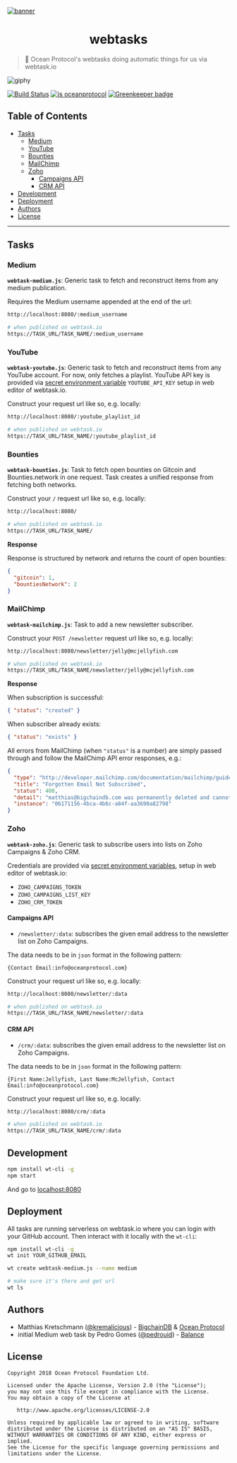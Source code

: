 [![banner](https://raw.githubusercontent.com/oceanprotocol/art/master/github/repo-banner%402x.png)](https://oceanprotocol.com)

<h1 align="center">webtasks</h1>

> 🐬 Ocean Protocol's webtasks doing automatic things for us via webtask.io

![giphy](https://user-images.githubusercontent.com/90316/37671913-0eb2f70a-2c6d-11e8-809e-04d3b40ef1c9.gif)

[![Build Status](https://travis-ci.com/oceanprotocol/webtasks.svg?token=3psqw6c8KMDqfdGQ2x6d&branch=master)](https://travis-ci.com/oceanprotocol/webtasks)
[![js oceanprotocol](https://img.shields.io/badge/js-oceanprotocol-7b1173.svg)](https://github.com/oceanprotocol/eslint-config-oceanprotocol) [![Greenkeeper badge](https://badges.greenkeeper.io/oceanprotocol/webtasks.svg)](https://greenkeeper.io/)

## Table of Contents

  - [Tasks](#tasks)
     - [Medium](#medium)
     - [YouTube](#youtube)
     - [Bounties](#bounties)
     - [MailChimp](#mailchimp)
     - [Zoho](#zoho)
        - [Campaigns API](#campaigns-api)
        - [CRM API](#crm-api)
  - [Development](#development)
  - [Deployment](#deployment)
  - [Authors](#authors)
  - [License](#license)

---

## Tasks

### Medium

**`webtask-medium.js`**: Generic task to fetch and reconstruct items from any medium publication.

Requires the Medium username appended at the end of the url:

```bash
http://localhost:8080/:medium_username

# when published on webtask.io
https://TASK_URL/TASK_NAME/:medium_username
```

### YouTube

**`webtask-youtube.js`**: Generic task to fetch and reconstruct items from any YouTube account. For now, only fetches a playlist. YouTube API key is provided via [secret environment variable](https://webtask.io/docs/issue_parameters) `YOUTUBE_API_KEY` setup in web editor of webtask.io.

Construct your request url like so, e.g. locally:

```bash
http://localhost:8080/:youtube_playlist_id

# when published on webtask.io
https://TASK_URL/TASK_NAME/:youtube_playlist_id
```

### Bounties

**`webtask-bounties.js`**: Task to fetch open bounties on Gitcoin and Bounties.network in one request. Task creates a unified response from fetching both networks.

Construct your `/` request url like so, e.g. locally:

```bash
http://localhost:8080/

# when published on webtask.io
https://TASK_URL/TASK_NAME/
```

**Response**

Response is structured by network and returns the count of open bounties:

```json
{
  "gitcoin": 1,
  "bountiesNetwork": 2
}
```

### MailChimp

**`webtask-mailchimp.js`**: Task to add a new newsletter subscriber.

Construct your `POST /newsletter` request url like so, e.g. locally:

```bash
http://localhost:8080/newsletter/jelly@mcjellyfish.com

# when published on webtask.io
https://TASK_URL/TASK_NAME/newsletter/jelly@mcjellyfish.com
```

**Response**

When subscription is successful:

```json
{ "status": "created" }
```

When subscriber already exists:

```json
{ "status": "exists" }
```

All errors from MailChimp (when `"status"` is a number) are simply passed through and follow the MailChimp API error responses, e.g.:

```json
{
  "type": "http://developer.mailchimp.com/documentation/mailchimp/guides/error-glossary/",
  "title": "Forgotten Email Not Subscribed",
  "status": 400,
  "detail": "matthias@bigchaindb.com was permanently deleted and cannot be re-imported. The contact must re-subscribe to get back on the list.",
  "instance": "06171156-4bca-4b6c-a84f-aa3690a82798"
}
```

### Zoho

**`webtask-zoho.js`**: Generic task to subscribe users into lists on Zoho Campaigns & Zoho CRM.

Credentials are provided via [secret environment variables](https://webtask.io/docs/issue_parameters), setup in web editor of webtask.io:

* `ZOHO_CAMPAIGNS_TOKEN`
* `ZOHO_CAMPAIGNS_LIST_KEY`
* `ZOHO_CRM_TOKEN`

#### Campaigns API

* `/newsletter/:data`: subscribes the given email address to the newsletter list on Zoho Campaigns.

The data needs to be in `json` format in the following pattern:

```
{Contact Email:info@oceanprotocol.com}
```

Construct your request url like so, e.g. locally:

```bash
http://localhost:8080/newsletter/:data

# when published on webtask.io
https://TASK_URL/TASK_NAME/newsletter/:data
```

#### CRM API

* `/crm/:data`: subscribes the given email address to the newsletter list on Zoho Campaigns.

The data needs to be in `json` format in the following pattern:

```
{First Name:Jellyfish, Last Name:McJellyfish, Contact Email:info@oceanprotocol.com}
```

Construct your request url like so, e.g. locally:

```bash
http://localhost:8080/crm/:data

# when published on webtask.io
https://TASK_URL/TASK_NAME/crm/:data
```

## Development

```bash
npm install wt-cli -g
npm start
```

And go to [localhost:8080](http://localhost:8080)

## Deployment

All tasks are running serverless on webtask.io where you can login with your GitHub account. Then interact with it locally with the `wt-cli`:

```bash
npm install wt-cli -g
wt init YOUR_GITHUB_EMAIL

wt create webtask-medium.js --name medium

# make sure it's there and get url
wt ls
```

## Authors

- Matthias Kretschmann ([@kremalicious](https://github.com/kremalicious)) - [BigchainDB](https://www.bigchaindb.com) & [Ocean Protocol](https://oceanprotocol.com)
- initial Medium web task by Pedro Gomes ([@pedrouid](https://github.com/pedrouid)) - [Balance](https://balance.io)

## License

```
Copyright 2018 Ocean Protocol Foundation Ltd.

Licensed under the Apache License, Version 2.0 (the "License");
you may not use this file except in compliance with the License.
You may obtain a copy of the License at

   http://www.apache.org/licenses/LICENSE-2.0

Unless required by applicable law or agreed to in writing, software
distributed under the License is distributed on an "AS IS" BASIS,
WITHOUT WARRANTIES OR CONDITIONS OF ANY KIND, either express or implied.
See the License for the specific language governing permissions and
limitations under the License.
```
